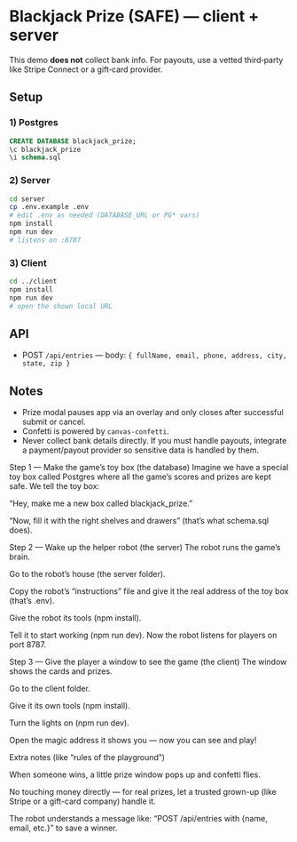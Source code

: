 # Blackjack Prize (SAFE) — client + server

This demo **does not** collect bank info. For payouts, use a vetted third‑party like Stripe Connect or a gift‑card provider.

## Setup

### 1) Postgres
```sql
CREATE DATABASE blackjack_prize;
\c blackjack_prize
\i schema.sql
```

### 2) Server
```bash
cd server
cp .env.example .env
# edit .env as needed (DATABASE_URL or PG* vars)
npm install
npm run dev
# listens on :8787
```

### 3) Client
```bash
cd ../client
npm install
npm run dev
# open the shown local URL
```

## API
- POST `/api/entries` — body: `{ fullName, email, phone, address, city, state, zip }`

## Notes
- Prize modal pauses app via an overlay and only closes after successful submit or cancel.
- Confetti is powered by `canvas-confetti`.
- Never collect bank details directly. If you must handle payouts, integrate a payment/payout provider so sensitive data is handled by them.

Step 1 — Make the game’s toy box (the database)
Imagine we have a special toy box called Postgres where all the game’s scores and prizes are kept safe.
We tell the toy box:

“Hey, make me a new box called blackjack_prize.”

“Now, fill it with the right shelves and drawers” (that’s what schema.sql does).

Step 2 — Wake up the helper robot (the server)
The robot runs the game’s brain.

Go to the robot’s house (the server folder).

Copy the robot’s “instructions” file and give it the real address of the toy box (that’s .env).

Give the robot its tools (npm install).

Tell it to start working (npm run dev).
Now the robot listens for players on port 8787.

Step 3 — Give the player a window to see the game (the client)
The window shows the cards and prizes.

Go to the client folder.

Give it its own tools (npm install).

Turn the lights on (npm run dev).

Open the magic address it shows you — now you can see and play!

Extra notes (like “rules of the playground”)

When someone wins, a little prize window pops up and confetti flies.

No touching money directly — for real prizes, let a trusted grown-up (like Stripe or a gift-card company) handle it.

The robot understands a message like:
“POST /api/entries with {name, email, etc.}” to save a winner.
